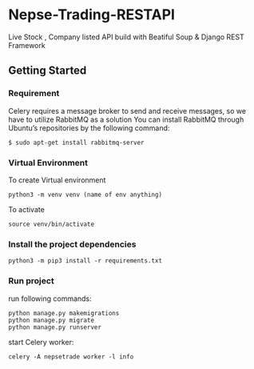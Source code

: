# Nepse-Trading-RESTAPI
Live Stock , Company listed  API build with Beatiful Soup & Django REST Framework
## Getting Started

### Requirement
Celery requires a message broker to send and receive messages, so we have to utilize RabbitMQ as a solution
You can install RabbitMQ through Ubuntu’s repositories by the following command:

```
$ sudo apt-get install rabbitmq-server
```
### Virtual Environment
To create Virtual environment
```
python3 -m venv venv (name of env anything)
```
To activate 

```
source venv/bin/activate
```

  
### Install the project dependencies

```
python3 -m pip3 install -r requirements.txt
```

### Run project

run following commands:
```
python manage.py makemigrations
python manage.py migrate
python manage.py runserver
```
start Celery worker:
```
celery -A nepsetrade worker -l info
```

